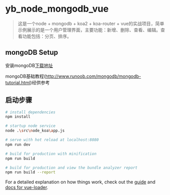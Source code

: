# yb_node_mongodb_vue

> 这是一个node + mongodb + koa2 + koa-router + vue的实战项目，简单示例展示的是一个用户管理界面，主要功能：新增、删除、查看、编辑。查看功能包括：分页、排序。

## mongoDB Setup

安装mongoDB[下载地址](https://www.mongodb.com/download-center#community)

mongoDB基础教程(http://www.runoob.com/mongodb/mongodb-tutorial.html)经供参考

## 启动步骤

``` bash
# install dependencies
npm install

# startup node service
node .\src\node_koa\app.js

# serve with hot reload at localhost:8080
npm run dev

# build for production with minification
npm run build

# build for production and view the bundle analyzer report
npm run build --report
```

For a detailed explanation on how things work, check out the [guide](http://vuejs-templates.github.io/webpack/) and [docs for vue-loader](http://vuejs.github.io/vue-loader).
